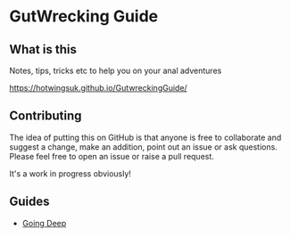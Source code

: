 # GutWrecking Guide

## What is this

Notes, tips, tricks etc to help you on your anal adventures

https://hotwingsuk.github.io/GutwreckingGuide/

## Contributing

The idea of putting this on GitHub is that anyone is free to collaborate and suggest a change, make an addition, point out an issue or ask questions. Please feel free to open an issue or raise a pull request.

It's a work in progress obviously!

## Guides

 - [Going Deep](goingDeep)

